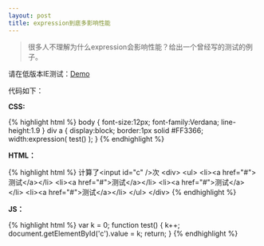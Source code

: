 ```yaml
---
layout: post
title: expression到底多影响性能
---
```


> 很多人不理解为什么expression会影响性能？给出一个曾经写的测试的例子。

请在低版本IE测试：[Demo](http://johnqing.github.io/demo/expression.html)

代码如下：

**CSS:**

{% highlight html %}
body {
    font-size:12px;
    font-family:Verdana;
    line-height:1.9
}
div a {
    display:block;
    border:1px solid #FF3366;
    width:expression(
        test()
    );
}
{% endhighlight %}

**HTML：**

{% highlight html %}
计算了&lt;input id="c" /&gt;次
&lt;div&gt;
    &lt;ul&gt;
        &lt;li&gt;&lt;a href="#"&gt;测试&lt;/a&gt;&lt;/li&gt;
        &lt;li&gt;&lt;a href="#"&gt;测试&lt;/a&gt;&lt;/li&gt;
        &lt;li&gt;&lt;a href="#"&gt;测试&lt;/a&gt;&lt;/li&gt;
        &lt;li&gt;&lt;a href="#"&gt;测试&lt;/a&gt;&lt;/li&gt;
    &lt;/ul&gt;
&lt;/div&gt;
{% endhighlight %}

**JS：**

{% highlight html %}
var k = 0;
function test() {
    k++;
    document.getElementById('c').value = k;
    return;
}
{% endhighlight %}